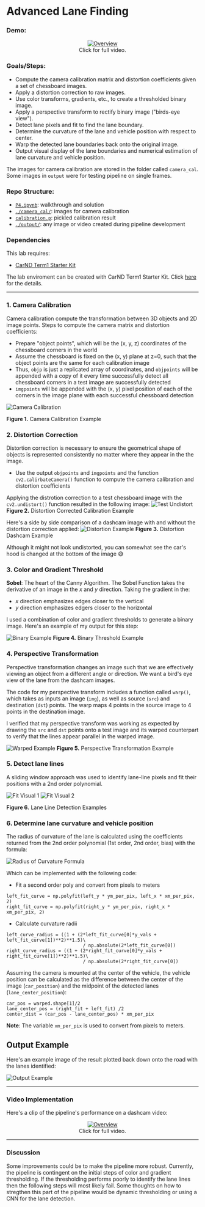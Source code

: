 # Advanced Lane Finding

### Demo:
<p align="center">
 <a href="https://drive.google.com/file/d/1zDsKfFVersG_-80hMvogda4VfWhGz3kI/view?usp=sharing"><img src="./output/project_output.gif" alt="Overview"></a>
 <br>Click for full video.
</p>

### Goals/Steps:
* Compute the camera calibration matrix and distortion coefficients given a set of chessboard images.
* Apply a distortion correction to raw images.
* Use color transforms, gradients, etc., to create a thresholded binary image.
* Apply a perspective transform to rectify binary image ("birds-eye view").
* Detect lane pixels and fit to find the lane boundary.
* Determine the curvature of the lane and vehicle position with respect to center.
* Warp the detected lane boundaries back onto the original image.
* Output visual display of the lane boundaries and numerical estimation of lane curvature and vehicle position.

The images for camera calibration are stored in the folder called `camera_cal`.  Some images in `output` were for testing pipeline on single frames.

### Repo Structure: 
* [`P4.ipynb`](P4.ipynb): walkthrough and solution
* [`./camera_cal/`](./camera_cal/): images for camera calibration
* [`calibration.p`](calibration.p): pickled calibration result
* [`./output/`](./output/): any image or video created during pipeline development

### Dependencies
This lab requires:

* [CarND Term1 Starter Kit](https://github.com/udacity/CarND-Term1-Starter-Kit)

The lab enviroment can be created with CarND Term1 Starter Kit. Click [here](https://github.com/udacity/CarND-Term1-Starter-Kit/blob/master/README.md) for the details.

---

[//]: # (Image References)

[image0]: ./output/camera_calibrate_1.png "Camera Calibration"
[image1]: ./output/camera_calibrate_2.png "Test Undistort"
[image2]: ./output/undistorted_comparison.png "Undistorted Example"
[image3]: ./output/binary_threshold_comparison.png "Binary Example"
[image4]: ./output/warped.png "Warp Example"
[image5]: ./output/lane_detection.png "Fit Visual"
[image6]: ./output/lane_detection_2.png "Fit Visual 2"
[image7]: ./output/curvature_radius_formula.png "Radius of Curvature Formula"
[image8]: ./output/output_example.png "Output"
[video1]: ./output/project_ouput_bigger.gif "Video Output"

### 1. Camera Calibration

Camera calibration compute the transformation between 3D objects and 2D image points. Steps to compute the camera matrix and distortion coefficients: 

* Prepare "object points", which will be the (x, y, z) coordinates of the chessboard corners in the world
 * Assume the chessboard is fixed on the (x, y) plane at z=0, such that the object points are the same for each calibration image
 * Thus, `objp` is just a replicated array of coordinates, and `objpoints` will be appended with a copy of it every time successfully detect all chessboard corners in a test image are successfully detected
 * `imgpoints` will be appended with the (x, y) pixel position of each of the corners in the image plane with each successful chessboard detection
 
![Camera Calibration][image0]

**Figure 1.** Camera Calibration Example
 
### 2. Distortion Correction

Distortion correction is necessary to ensure the geometrical shape of objects is represented consistently no matter where they appear in the the image.
 
* Use the output `objpoints` and `imgpoints` and the function `cv2.calirbateCamera()` function to compute the camera calibration and distortion coefficients 

Applying the distrotion correction to a test chessboard image with the `cv2.undistort()` function resulted in the following image:
![Test Undistort][image1]
**Figure 2.** Distortion Corrected Calibration Example

Here's a side by side comparison of a dashcam image with and without the distortion correction applied:
![Distortion Example][image2]
**Figure 3.** Distortion Dashcam Example

Although it might not look undistorted, you can somewhat see the car's hood is changed at the bottom of the image 😅

### 3. Color and Gradient Threshold

**Sobel**: The heart of the Canny Algorithm. The Sobel Function takes the derivative of an image in the *x* and *y* direction. Taking the gradient in the:

* *x* direction emphasizes edges closer to the vertical
* *y* direction emphasizes edgers closer to the horizontal

I used a combination of color and gradient thresholds to generate a binary image.  Here's an example of my output for this step:

![Binary Example][image3]
**Figure 4.** Binary Threshold Example

### 4. Perspective Transformation

Perspective transformation changes an image such that we are effectively viewing an object from a different angle or direction. We want a bird's eye view of the lane from the dashcam images.

The code for my perspective transform includes a function called `warp()`, which  takes as inputs an image (`img`), as well as source (`src`) and destination (`dst`) points. The warp maps 4 points in the source image to 4 points in the destination image.

I verified that my perspective transform was working as expected by drawing the `src` and `dst` points onto a test image and its warped counterpart to verify that the lines appear parallel in the warped image.

![Warped Example][image4]
**Figure 5.** Perspective Transformation Example

### 5. Detect lane lines 

A sliding window approach was used to identify lane-line pixels and fit their positions with a 2nd order polynomial. 

![Fit Visual 1][image5]
![Fit Visual 2][image6]

**Figure 6.** Lane Line Detection Examples

### 6. Determine lane curvature and vehicle position

The radius of curvature of the lane is calculated using the coefficients returned from the 2nd order polynomial (1st order, 2nd order, bias) with the formula:

![Radius of Curvature Formula][image7]

Which can be implemented with the following code:

* Fit a second order poly and convert from pixels to meters

```
left_fit_curve = np.polyfit(left_y * ym_per_pix, left_x * xm_per_pix, 2)
right_fit_curve = np.polyfit(right_y * ym_per_pix, right_x * xm_per_pix, 2)
```

* Calculate curvature radii

```
left_curve_radius = ((1 + (2*left_fit_curve[0]*y_vals + left_fit_curve[1])**2)**1.5)\
                            / np.absolute(2*left_fit_curve[0])
right_curve_radius = ((1 + (2*right_fit_curve[0]*y_vals + right_fit_curve[1])**2)**1.5)\
                            / np.absolute(2*right_fit_curve[0])
```

Assuming the camera is mounted at the center of the vehicle, the vehicle position can be calculated as the difference between the center of the image (`car_position`) and the midpoint of the detected lanes (`lane_center_position`):

```
car_pos = warped.shape[1]/2
lane_center_pos = (right_fit + left_fit) /2
center_dist = (car_pos - lane_center_pos) * xm_per_pix
```
**Note**: The variable `xm_per_pix` is used to convert from pixels to meters. 

## Output Example

Here's an example image of the result plotted back down onto the road with the lanes identified:

![Output Example][image8]

---

### Video Implementation

Here's a clip of the pipeline's performance on a dashcam video:

<p align="center">
 <a href="https://drive.google.com/file/d/1zDsKfFVersG_-80hMvogda4VfWhGz3kI/view?usp=sharing"><img src="./output/project_output.gif" alt="Overview"></a>
 <br>Click for full video.
</p>

---

### Discussion

Some improvements could be to make the pipeline more robust. Currently, the pipeline is contingent on the initial steps of color and gradient thresholding. If the thresholding performs poorly to identify the lane lines then the following steps will most likely fail. Some thoughts on how to stregthen this part of the pipeline would be dynamic thresholding or using a CNN for the lane detection.